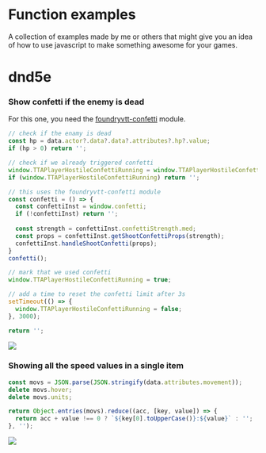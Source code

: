 # Function examples
A collection of examples made by me or others that might give you an idea of how to use javascript to make something awesome for your games.

# dnd5e

### Show confetti if the enemy is dead

For this one, you need the [foundryvtt-confetti](https://github.com/ElfFriend-DnD/foundryvtt-confetti) module.

```js
// check if the enamy is dead
const hp = data.actor?.data?.data?.attributes?.hp?.value;
if (hp > 0) return '';

// check if we already triggered confetti
window.TTAPlayerHostileConfettiRunning = window.TTAPlayerHostileConfettiRunning || false;
if (window.TTAPlayerHostileConfettiRunning) return '';

// this uses the foundryvtt-confetti module
const confetti = () => {
  const confettiInst = window.confetti;
  if (!confettiInst) return '';
  
  const strength = confettiInst.confettiStrength.med;
  const props = confettiInst.getShootConfettiProps(strength);
  confettiInst.handleShootConfetti(props);
}
confetti();

// mark that we used confetti
window.TTAPlayerHostileConfettiRunning = true;

// add a time to reset the confetti limit after 3s
setTimeout(() => {
  window.TTAPlayerHostileConfettiRunning = false;
}, 3000);

return '';
```

![](https://i.imgur.com/QlTmTEv.gif)

### Showing all the speed values in a single item
```js
const movs = JSON.parse(JSON.stringify(data.attributes.movement));
delete movs.hover;
delete movs.units;

return Object.entries(movs).reduce((acc, [key, value]) => {
  return acc + value !== 0 ? `${key[0].toUpperCase()}:${value}` : '';
}, '');
```

![](https://i.imgur.com/pzTQcIr.png)
